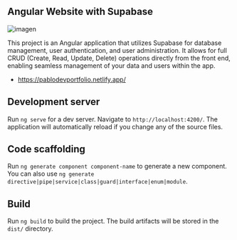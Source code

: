 ## Angular Website with Supabase
![imagen](https://github.com/user-attachments/assets/e97415f2-917c-4cd5-a94f-09e4bc11a7f8)

This project is an Angular application that utilizes Supabase for database management, user authentication, and user administration. It allows for full CRUD (Create, Read, Update, Delete) operations directly from the front end, enabling seamless management of your data and users within the app.

- https://pablodevportfolio.netlify.app/

## Development server

Run `ng serve` for a dev server. Navigate to `http://localhost:4200/`. The application will automatically reload if you change any of the source files.

## Code scaffolding

Run `ng generate component component-name` to generate a new component. You can also use `ng generate directive|pipe|service|class|guard|interface|enum|module`.

## Build

Run `ng build` to build the project. The build artifacts will be stored in the `dist/` directory.

